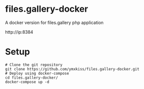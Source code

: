 # files.gallery-docker
A docker version for files.gallery php application

http://ip:8384
# Setup
```shell
# Clone the git repository
git clone https://github.com/ymxkiss/files.gallery-docker.git
# Deploy using docker-compose
cd files.gallery-docker/
docker-compose up -d
```
